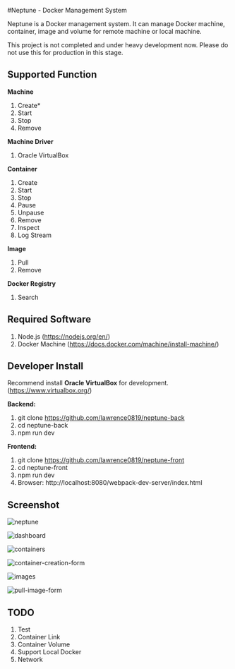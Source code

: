 #Neptune - Docker Management System

Neptune is a Docker management system. It can manage Docker machine, container, image and volume for remote machine or local machine. 

This project is not completed and under heavy development now. Please do not use this for production in this stage.

## Supported Function

**Machine**

1. Create*
2. Start
3. Stop
4. Remove

**Machine Driver**

1. Oracle VirtualBox

**Container**

1. Create
2. Start
3. Stop
4. Pause
5. Unpause
6. Remove
7. Inspect
8. Log Stream

**Image**

1. Pull
2. Remove

**Docker Registry**

1. Search

## Required Software

1. Node.js (https://nodejs.org/en/)
2. Docker Machine (https://docs.docker.com/machine/install-machine/)

## Developer Install

Recommend install **Oracle VirtualBox** for development. (https://www.virtualbox.org/)

**Backend:**

1. git clone https://github.com/lawrence0819/neptune-back
2. cd neptune-back
3. npm run dev

**Frontend:**

1. git clone https://github.com/lawrence0819/neptune-front
2. cd neptune-front
3. npm run dev
4. Browser: http://localhost:8080/webpack-dev-server/index.html

## Screenshot

![neptune](https://cloud.githubusercontent.com/assets/1160838/11606191/ffd52210-9b52-11e5-884c-b7600deeb7ef.png)

![dashboard](https://cloud.githubusercontent.com/assets/1160838/11866130/ec9b81c2-a4e3-11e5-977d-8b123272eb8f.png)

![containers](https://cloud.githubusercontent.com/assets/1160838/11866129/ec7628aa-a4e3-11e5-801d-07dd1bf1fa70.png)

![container-creation-form](https://cloud.githubusercontent.com/assets/1160838/11866123/e7e06c60-a4e3-11e5-9345-4a6afd24a2e8.png)

![images](https://cloud.githubusercontent.com/assets/1160838/11866132/ecc84df6-a4e3-11e5-83ef-5a81bb623c9d.png)

![pull-image-form](https://cloud.githubusercontent.com/assets/1160838/11866131/ecc7dfd8-a4e3-11e5-9140-166e5680c8c5.png)

## TODO

1. Test
2. Container Link
3. Container Volume
4. Support Local Docker
5. Network
